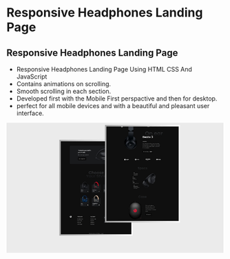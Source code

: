# Responsive Headphones Landing Page
## Responsive Headphones Landing Page

- Responsive Headphones Landing Page Using HTML CSS And JavaScript
- Contains animations on scrolling.
- Smooth scrolling in each section.
- Developed first with the Mobile First perspactive and then for desktop.
- perfect for all mobile devices and with a beautiful and pleasant user interface.


![preview img](/preview.png)
